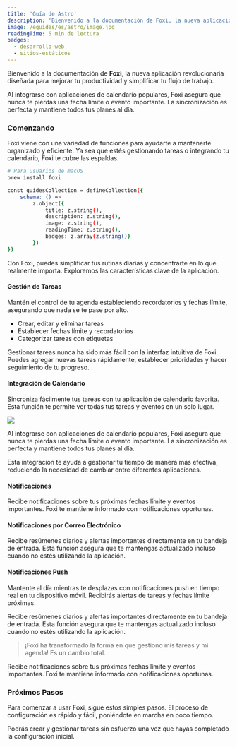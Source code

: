 ```yaml
---
title: 'Guía de Astro'
description: 'Bienvenido a la documentación de Foxi, la nueva aplicación revolucionaria diseñada para mejorar tu productividad y simplificar tu flujo de trabajo. Al integrarse con aplicaciones de calendario populares, Foxi asegura que nunca te pierdas una fecha límite o evento importante. La sincronización es perfecta y mantiene todos tus planes al día. Foxi viene con una variedad de funciones para ayudarte a mantenerte organizado y eficiente. Ya sea que estés gestionando tareas o integrando tu calendario, Foxi te cubre las espaldas.'
image: /eguides/es/astro/image.jpg
readingTime: 5 min de lectura
badges:
  - desarrollo-web
  - sitios-estáticos
---
```


Bienvenido a la documentación de **Foxi**, la nueva aplicación revolucionaria diseñada para mejorar tu productividad y simplificar tu flujo de trabajo.

Al integrarse con aplicaciones de calendario populares, Foxi asegura que nunca te pierdas una fecha límite o evento importante. La sincronización es perfecta y mantiene todos tus planes al día.

### Comenzando

Foxi viene con una variedad de funciones para ayudarte a mantenerte organizado y eficiente. Ya sea que estés gestionando tareas o integrando tu calendario, Foxi te cubre las espaldas.

```bash
# Para usuarios de macOS
brew install foxi

const guidesCollection = defineCollection({
    schema: () =>
        z.object({
            title: z.string(),
            description: z.string(),
            image: z.string(),
            readingTime: z.string(),
            badges: z.array(z.string())
        })
})
```

Con Foxi, puedes simplificar tus rutinas diarias y concentrarte en lo que realmente importa. Exploremos las características clave de la aplicación.

#### Gestión de Tareas

Mantén el control de tu agenda estableciendo recordatorios y fechas límite, asegurando que nada se te pase por alto.

- Crear, editar y eliminar tareas
- Establecer fechas límite y recordatorios
- Categorizar tareas con etiquetas

Gestionar tareas nunca ha sido más fácil con la interfaz intuitiva de Foxi. Puedes agregar nuevas tareas rápidamente, establecer prioridades y hacer seguimiento de tu progreso.

#### Integración de Calendario

Sincroniza fácilmente tus tareas con tu aplicación de calendario favorita. Esta función te permite ver todas tus tareas y eventos en un solo lugar.

![](/eguides/es/astro/post-01.jpg)

Al integrarse con aplicaciones de calendario populares, Foxi asegura que nunca te pierdas una fecha límite o evento importante. La sincronización es perfecta y mantiene todos tus planes al día.

Esta integración te ayuda a gestionar tu tiempo de manera más efectiva, reduciendo la necesidad de cambiar entre diferentes aplicaciones.

#### Notificaciones

Recibe notificaciones sobre tus próximas fechas límite y eventos importantes. Foxi te mantiene informado con notificaciones oportunas.

#### Notificaciones por Correo Electrónico

Recibe resúmenes diarios y alertas importantes directamente en tu bandeja de entrada. Esta función asegura que te mantengas actualizado incluso cuando no estés utilizando la aplicación.

#### Notificaciones Push

Mantente al día mientras te desplazas con notificaciones push en tiempo real en tu dispositivo móvil. Recibirás alertas de tareas y fechas límite próximas.

Recibe resúmenes diarios y alertas importantes directamente en tu bandeja de entrada. Esta función asegura que te mantengas actualizado incluso cuando no estés utilizando la aplicación.

> ¡Foxi ha transformado la forma en que gestiono mis tareas y mi agenda! Es un cambio total.

Recibe notificaciones sobre tus próximas fechas límite y eventos importantes. Foxi te mantiene informado con notificaciones oportunas.

### Próximos Pasos

Para comenzar a usar Foxi, sigue estos simples pasos. El proceso de configuración es rápido y fácil, poniéndote en marcha en poco tiempo.

Podrás crear y gestionar tareas sin esfuerzo una vez que hayas completado la configuración inicial.
